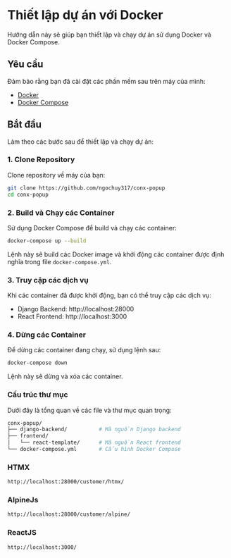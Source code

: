 # Thiết lập dự án với Docker

Hướng dẫn này sẽ giúp bạn thiết lập và chạy dự án sử dụng Docker và Docker Compose.

## Yêu cầu

Đảm bảo rằng bạn đã cài đặt các phần mềm sau trên máy của mình:

- [Docker](https://www.docker.com/get-started)
- [Docker Compose](https://docs.docker.com/compose/install/)

## Bắt đầu

Làm theo các bước sau để thiết lập và chạy dự án:

### 1. Clone Repository

Clone repository về máy của bạn:

```sh
git clone https://github.com/ngochuy317/conx-popup
cd conx-popup
```

### 2. Build và Chạy các Container
Sử dụng Docker Compose để build và chạy các container:

```sh
docker-compose up --build
```
Lệnh này sẽ build các Docker image và khởi động các container được định nghĩa trong file `docker-compose.yml`.

### 3. Truy cập các dịch vụ
Khi các container đã được khởi động, bạn có thể truy cập các dịch vụ:

- Django Backend: http://localhost:28000
- React Frontend: http://localhost:3000

### 4. Dừng các Container
Để dừng các container đang chạy, sử dụng lệnh sau:

```sh
docker-compose down
```

Lệnh này sẽ dừng và xóa các container.


### Cấu trúc thư mục
Dưới đây là tổng quan về các file và thư mục quan trọng:

```sh
conx-popup/
├── django-backend/          # Mã nguồn Django backend
├── frontend/
│   └── react-template/      # Mã nguồn React frontend
└── docker-compose.yml       # Cấu hình Docker Compose
```

### HTMX
```sh
http://localhost:28000/customer/htmx/
```
### AlpineJs
```sh
http://localhost:28000/customer/alpine/
```
### ReactJS
```sh
http://localhost:3000/
```